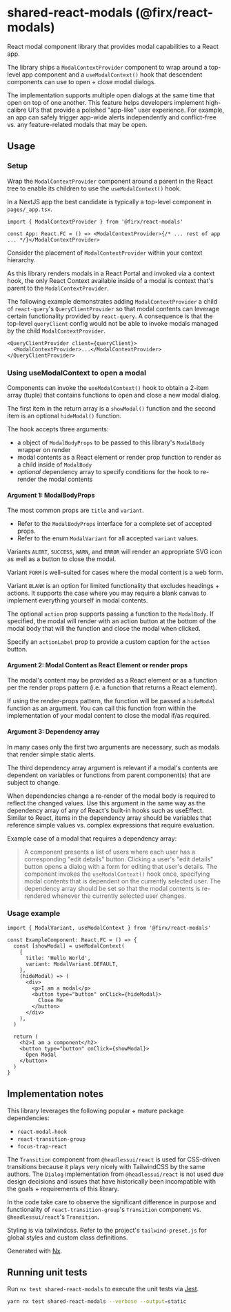 # shared-react-modals (@firx/react-modals)

React modal component library that provides modal capabilities to a React app.

The library ships a `ModalContextProvider` component to wrap around a top-level app component and a `useModalContext()` hook that descendent components can use to open + close modal dialogs.

The implementation supports multiple open dialogs at the same time that open on top of one another. This feature helps developers implement high-calibre UI's that provide a polished "app-like" user experience. For example, an app can safely trigger app-wide alerts independently and conflict-free vs. any feature-related modals that may be open.

## Usage

### Setup

Wrap the `ModalContextProvider` component around a parent in the React tree to enable its children to use the `useModalContext()` hook.

In a NextJS app the best candidate is typically a top-level component in `pages/_app.tsx`.

```tsx
import { ModalContextProvider } from '@firx/react-modals'

const App: React.FC = () => <ModalContextProvider>{/* ... rest of app ... */}</ModalContextProvider>
```

Consider the placement of `ModalContextProvider` within your context hierarchy.

As this library renders modals in a React Portal and invoked via a context hook, the only React Context available inside of a modal is context that's parent to the `ModalContextProvider`.

The following example demonstrates adding `ModalContextProvider` a child of `react-query`'s `QueryClientProvider` so that modal contents can leverage certain functionality provided by `react-query`. A consequence is that the top-level `queryClient` config would not be able to invoke modals managed by the child `ModalContextProvider`.

```tsx
<QueryClientProvider client={queryClient}>
  <ModalContextProvider>...</ModalContextProvider>
</QueryClientProvider>
```

### Using useModalContext to open a modal

Components can invoke the `useModalContext()` hook to obtain a 2-item array (tuple) that contains functions to open and close a new modal dialog.

The first item in the return array is a `showModal()` function and the second item is an optional `hideModal()` function.

The hook accepts three arguments:

- a object of `ModalBodyProps` to be passed to this library's `ModalBody` wrapper on render
- modal contents as a React element or render prop function to render as a child inside of `ModalBody`
- _optional_ dependency array to specify conditions for the hook to re-render the modal contents

#### Argument 1: ModalBodyProps

The most common props are `title` and `variant`.

- Refer to the `ModalBodyProps` interface for a complete set of accepted props.
- Refer to the enum `ModalVariant` for all accepted `variant` values.

Variants `ALERT`, `SUCCESS`, `WARN`, and `ERROR` will render an appropriate SVG icon as well as a button to close the modal.

Variant `FORM` is well-suited for cases where the modal content is a web form.

Variant `BLANK` is an option for limited functionality that excludes headings + actions. It supports the case where you may require a blank canvas to implement everything yourself in modal contents.

The optional `action` prop supports passing a function to the `ModalBody`. If specified, the modal will render with an action button at the bottom of the modal body that will the function and close the modal when clicked.

Specify an `actionLabel` prop to provide a custom caption for the `action` button.

#### Argument 2: Modal Content as React Element or render props

The modal's content may be provided as a React element or as a function per the render props pattern (i.e. a function that returns a React element).

If using the render-props pattern, the function will be passed a `hideModal` function as an argument. You can call this function from within the implementation of your modal content to close the modal if/as required.

#### Argument 3: Dependency array

In many cases only the first two arguments are necessary, such as modals that render simple static alerts.

The third dependency array argument is relevant if a modal's contents are dependent on variables or functions from parent component(s) that are subject to change.

When dependencies change a re-render of the modal body is required to reflect the changed values. Use this argument in the same way as the dependency array of any of React's built-in hooks such as useEffect. Similar to React, items in the dependency array should be variables that reference simple values vs. complex expressions that require evaluation.

Example case of a modal that requires a dependency array:

> A component presents a list of users where each user has a corresponding "edit details" button. Clicking a user's "edit details" button opens a dialog with a form for editing that user's details. The component invokes the `useModalContext()` hook once, specifying modal contents that is dependent on the currently selected user. The dependency array should be set so that the modal contents is re-rendered whenever the currently selected user changes.

### Usage example

```tsx
import { ModalVariant, useModalContext } from '@firx/react-modals'

const ExampleComponent: React.FC = () => {
  const [showModal] = useModalContext(
    {
      title: 'Hello World',
      variant: ModalVariant.DEFAULT,
    },
    (hideModal) => (
      <div>
        <p>I am a modal</p>
        <button type="button" onClick={hideModal}>
          Close Me
        </button>
      </div>
    ),
  )

  return (
    <h2>I am a component</h2>
    <button type="button" onClick={showModal}>
      Open Modal
    </button>
  )
}
```

## Implementation notes

This library leverages the following popular + mature package dependencies:

- `react-modal-hook`
- `react-transition-group`
- `focus-trap-react`

The `Transition` component from `@headlessui/react` is used for CSS-driven transitions because it plays very nicely with TailwindCSS by the same authors. The `Dialog` implementation from `@headlessui/react` is not used due design decisions and issues that have historically been incompatible with the goals + requirements of this library.

In the code take care to observe the significant difference in purpose and functionality of `react-transition-group`'s `Transition` component vs. `@headlessui/react`'s `Transition`.

Styling is via tailwindcss. Refer to the project's `tailwind-preset.js` for global styles and custom class definitions.

Generated with [Nx](https://nx.dev).

## Running unit tests

Run `nx test shared-react-modals` to execute the unit tests via [Jest](https://jestjs.io).

```sh
yarn nx test shared-react-modals --verbose --output=static
```
